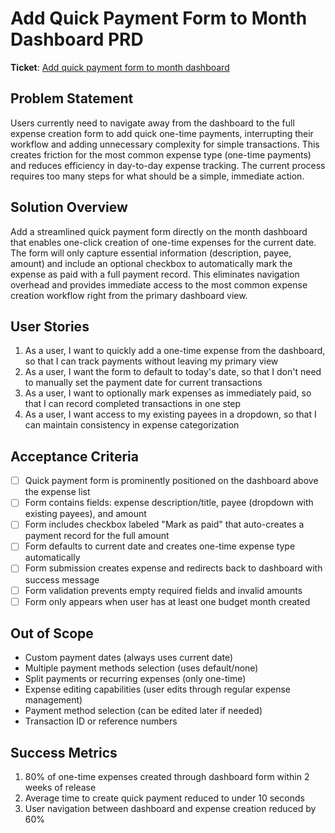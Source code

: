 # Add Quick Payment Form to Month Dashboard PRD

**Ticket**: [Add quick payment form to month dashboard](https://github.com/MarcinOrlowski/python-pyggy-expense-tracker/issues/149)

## Problem Statement

Users currently need to navigate away from the dashboard to the full expense creation form to add quick one-time payments, interrupting their workflow and adding unnecessary complexity for simple transactions. This creates friction for the most common expense type (one-time payments) and reduces efficiency in day-to-day expense tracking. The current process requires too many steps for what should be a simple, immediate action.

## Solution Overview

Add a streamlined quick payment form directly on the month dashboard that enables one-click creation of one-time expenses for the current date. The form will only capture essential information (description, payee, amount) and include an optional checkbox to automatically mark the expense as paid with a full payment record. This eliminates navigation overhead and provides immediate access to the most common expense creation workflow right from the primary dashboard view.

## User Stories

1. As a user, I want to quickly add a one-time expense from the dashboard, so that I can track payments without leaving my primary view
2. As a user, I want the form to default to today's date, so that I don't need to manually set the payment date for current transactions
3. As a user, I want to optionally mark expenses as immediately paid, so that I can record completed transactions in one step
4. As a user, I want access to my existing payees in a dropdown, so that I can maintain consistency in expense categorization

## Acceptance Criteria

- [ ] Quick payment form is prominently positioned on the dashboard above the expense list
- [ ] Form contains fields: expense description/title, payee (dropdown with existing payees), and amount
- [ ] Form includes checkbox labeled "Mark as paid" that auto-creates a payment record for the full amount
- [ ] Form defaults to current date and creates one-time expense type automatically
- [ ] Form submission creates expense and redirects back to dashboard with success message
- [ ] Form validation prevents empty required fields and invalid amounts
- [ ] Form only appears when user has at least one budget month created

## Out of Scope

- Custom payment dates (always uses current date)
- Multiple payment methods selection (uses default/none)
- Split payments or recurring expenses (only one-time)
- Expense editing capabilities (user edits through regular expense management)
- Payment method selection (can be edited later if needed)
- Transaction ID or reference numbers

## Success Metrics

1. 80% of one-time expenses created through dashboard form within 2 weeks of release
2. Average time to create quick payment reduced to under 10 seconds
3. User navigation between dashboard and expense creation reduced by 60%